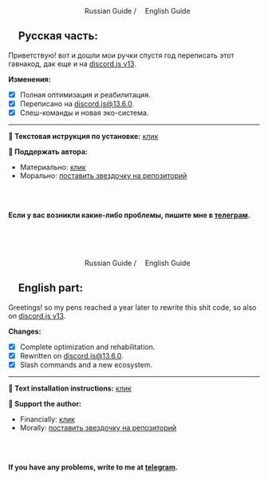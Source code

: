 <div align="center">
  <img src="https://media.discordapp.net/attachments/732211790804680814/756420126621958174/1200px-Flag_of_Russia.svg.png?width=651&height=434" wight="10px" height="10px"> Russian Guide / <img src="https://media.discordapp.net/attachments/732211790804680814/756420126814896178/the-united-states-flag-icon-free-download.jpg?width=825&height=434" wight="10px" height="10px"> English Guide
  <br>
</div>

## <img src="https://media.discordapp.net/attachments/732211790804680814/756420126621958174/1200px-Flag_of_Russia.svg.png?width=651&height=434" wight="15px" height="15px"> Русская часть:
Приветствую! вот и дошли мои ручки спустя год переписать этот гавнакод, дак еще и на [discord.js v13](https://www.npmjs.com/package/discord.js/v/13.6.0).

**Изменения:**
  - [X] Полная оптимизация и реабилитация.
  - [X] Переписано на discord.js@13.6.0.
  - [X] Слеш-команды и новая эко-система.

<hr>

**📑 Текстовая иструкция по установке:** [клик](https://github.com/nyansterowo/MongoDB-bot/tree/v2/docs/ru)<br>

**💸 Поддержать автора:**
  - Материально: [клик](https://www.donationalerts.com/r/reedi)
  - Морально: [поставить звездочку на репозиторий]()

<br><br>

**Если у вас возникли какие-либо проблемы, пишите мне в [телеграм](https://t.me/nyansterowo).**

<br><br><br>
<div align="center">
  <img src="https://media.discordapp.net/attachments/732211790804680814/756420126621958174/1200px-Flag_of_Russia.svg.png?width=651&height=434" wight="10px" height="10px"> Russian Guide / <img src="https://media.discordapp.net/attachments/732211790804680814/756420126814896178/the-united-states-flag-icon-free-download.jpg?width=825&height=434" wight="10px" height="10px"> English Guide
  <br>
</div>

## <img src="https://media.discordapp.net/attachments/732211790804680814/756420126814896178/the-united-states-flag-icon-free-download.jpg?width=825&height=434" wight="15px" height="15px"> English part:
Greetings! so my pens reached a year later to rewrite this shit code, so also on [discord.js v13](https://www.npmjs.com/package/discord.js/v/13.6.0).

**Changes:**
  - [X] Complete optimization and rehabilitation.
  - [X] Rewritten on discord.js@13.6.0.
  - [X] Slash commands and a new ecosystem.

<hr>

**📑 Text installation instructions:** [клик](https://github.com/nyansterowo/MongoDB-bot/tree/v2/docs/en)<br>

**💸 Support the author:**
  - Financially: [клик](https://www.donationalerts.com/r/reedi)
  - Morally: [поставить звездочку на репозиторий]()

<br><br>

**If you have any problems, write to me at [telegram](https://t.me/nyansterowo).**
